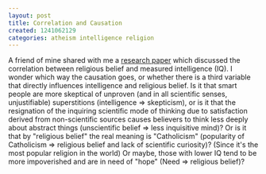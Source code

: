 ```yaml
---
layout: post
title: Correlation and Causation
created: 1241062129
categories: atheism intelligence religion
---
```

A friend of mine shared with me a [research paper](http://www.sciencedirect.com/science?_ob=ArticleURL&_udi=B6W4M-4SD1KNR-1&_user=10&_rdoc=1&_fmt=&_orig=search&_sort=d&view=c&_acct=C000050221&_version=1&_urlVersion=0&_userid=10&md5=82c88cd709652a9a24d1a902d8106a8f) which discussed the correlation between religious belief and measured intelligence (IQ). I wonder which way the causation goes, or whether there is a third variable that directly influences intelligence and religious belief. Is it that smart people are more skeptical of unproven (and in all scientific senses, unjustifiable) superstitions (intelligence => skepticism), or is it that the resignation of the inquiring scientific mode of thinking due to satisfaction derived from non-scientific sources causes believers to think less deeply about abstract things (unscientific belief => less inquisitive mind)? Or is it that by "religious belief" the real meaning is "Catholicism" (popularity of Catholicism => religious belief and lack of scientific curiosity)? (Since it's the most popular religion in the world) Or maybe, those with lower IQ tend to be more impoverished and are in need of "hope" (Need => religious belief)?

